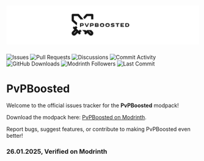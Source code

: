# ![PvPBoosted Monorepo Cover](/icon.png)

![Issues](https://img.shields.io/github/issues/nazarhktwitch/PvPBoosted?style=for-the-badge)
![Pull Requests](https://img.shields.io/github/issues-pr/nazarhktwitch/PvPBoosted?style=for-the-badge)
![Discussions](https://img.shields.io/github/discussions/nazarhktwitch/PvPBoosted?style=for-the-badge)
![Commit Activity](https://img.shields.io/github/commit-activity/w/nazarhktwitch/PvPBoosted?style=for-the-badge)
![GitHub Downloads](https://img.shields.io/github/downloads/nazarhktwitch/PvPBoosted/total?style=for-the-badge)
![Modrinth Followers](https://img.shields.io/modrinth/followers/u9efDZ0X?style=for-the-badge)
![Last Commit](https://img.shields.io/github/last-commit/nazarhktwitch/PvPBoosted?display_timestamp=author&style=for-the-badge)


# PvPBoosted

Welcome to the official issues tracker for the **PvPBoosted** modpack!  

Download the modpack here: [PvPBoosted on Modrinth](https://modrinth.com/project/pvpboosted/).  

Report bugs, suggest features, or contribute to making PvPBoosted even better!


### 26.01.2025, Verified on Modrinth
